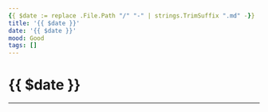 ```yaml
---
{{ $date := replace .File.Path "/" "-" | strings.TrimSuffix ".md" -}}
title: '{{ $date }}'
date: '{{ $date }}'
mood: Good
tags: []
---
```


# {{ $date }}

---
